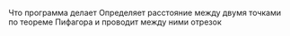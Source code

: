 Что программа делает
Определяет расстояние между двумя точками по теореме Пифагора и проводит между ними отрезок
